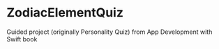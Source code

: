 # ZodiacElementQuiz
Guided project (originally Personality Quiz) from App Development with Swift book
